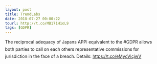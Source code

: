 ```yaml
---
layout: post
title: TrendLabs
date: 2018-07-27 00:00:22
tourl: http://t.co/MB171H1oL9
tags: [GDPR]
---
```

The reciprocal adequacy of Japans APPI equivalent to the #GDPR allows both parties to call on each others representative commissions for jurisdiction in the face of a breach. Details: https://t.co/eMycVIcjwV